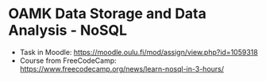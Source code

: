 # OAMK Data Storage and Data Analysis - NoSQL

- Task in Moodle: https://moodle.oulu.fi/mod/assign/view.php?id=1059318
- Course from FreeCodeCamp: https://www.freecodecamp.org/news/learn-nosql-in-3-hours/